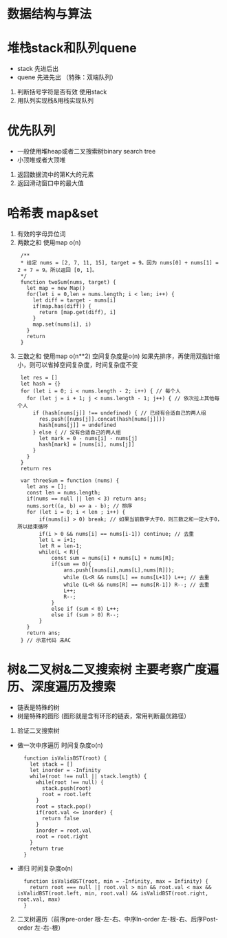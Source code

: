 # 数据结构与算法
# 堆栈stack和队列quene
  * stack 先进后出
  * quene 先进先出  （特殊：双端队列）
1. 判断括号字符是否有效 使用stack
2. 用队列实现栈&用栈实现队列

# 优先队列 
* 一般使用堆heap或者二叉搜索树binary search tree
* 小顶堆或者大顶堆
1. 返回数据流中的第K大的元素
2. 返回滑动窗口中的最大值

# 哈希表 map&set
1. 有效的字母异位词
2. 两数之和 使用map o(n) 
   ```
    /**
    * 给定 nums = [2, 7, 11, 15], target = 9。因为 nums[0] + nums[1] = 2 + 7 = 9。所以返回 [0, 1]。
    */
    function twoSum(nums, target) {
      let map = new Map()
      for(let i = 0,len = nums.length; i < len; i++) {
        let diff = target - nums[i]
        if(map.has(diff)) {
          return [map.get(diff), i]
        }
        map.set(nums[i], i)
      }
      return
    }
   ```
3. 三数之和 使用map  o(n**2) 空间复杂度是o(n)  如果先排序，再使用双指针缩小，则可以省掉空间复杂度，时间复杂度不变
   ```
    let res = []
    let hash = {}
    for (let i = 0; i < nums.length - 2; i++) { // 每个人
      for (let j = i + 1; j < nums.length - 1; j++) { // 依次拉上其他每个人
        if (hash[nums[j]] !== undefined) { // 已经有合适自己的两人组
          res.push([nums[j]].concat(hash[nums[j]]))
          hash[nums[j]] = undefined
        } else { // 没有合适自己的两人组
          let mark = 0 - nums[i] - nums[j]
          hash[mark] = [nums[i], nums[j]]
        }
      }
    }
    return res
   ```
   ```
    var threeSum = function (nums) {
      let ans = [];
      const len = nums.length;
      if(nums == null || len < 3) return ans;
      nums.sort((a, b) => a - b); // 排序
      for (let i = 0; i < len ; i++) {
          if(nums[i] > 0) break; // 如果当前数字大于0，则三数之和一定大于0，所以结束循环
          if(i > 0 && nums[i] == nums[i-1]) continue; // 去重
          let L = i+1;
          let R = len-1;
          while(L < R){
              const sum = nums[i] + nums[L] + nums[R];
              if(sum == 0){
                  ans.push([nums[i],nums[L],nums[R]]);
                  while (L<R && nums[L] == nums[L+1]) L++; // 去重
                  while (L<R && nums[R] == nums[R-1]) R--; // 去重
                  L++;
                  R--;
              }
              else if (sum < 0) L++;
              else if (sum > 0) R--;
          }
      }        
      return ans;
    } // 示意代码 未AC
   ```
   
# 树&二叉树&二叉搜索树 主要考察广度遍历、深度遍历及搜索
* 链表是特殊的树
* 树是特殊的图形  (图形就是含有环形的链表，常用判断最优路径）
1. 验证二叉搜索树
  - 做一次中序遍历 时间复杂度o(n)
    ```
      function isValisBST(root) {
        let stack = []
        let inorder = -Infinity
        while(root !== null || stack.length) {
          while(root !== null) {
            stack.push(root)
            root = root.left
          }
          root = stack.pop()
          if(root.val <= inorder) {
            return false
          }
          inorder = root.val
          root = root.right
        }
        return true
      }
    ``` 
  - 递归 时间复杂度o(n)
    ```
      function isValidBST(root, min = -Infinity, max = Infinity) {
        return root === null || root.val > min && root.val < max && isValidBST(root.left, min, root.val) && isValidBST(root.right, root.val, max)
      }
    ```
2. 二叉树遍历（前序pre-order 根-左-右、中序In-order 左-根-右、后序Post-order 左-右-根）